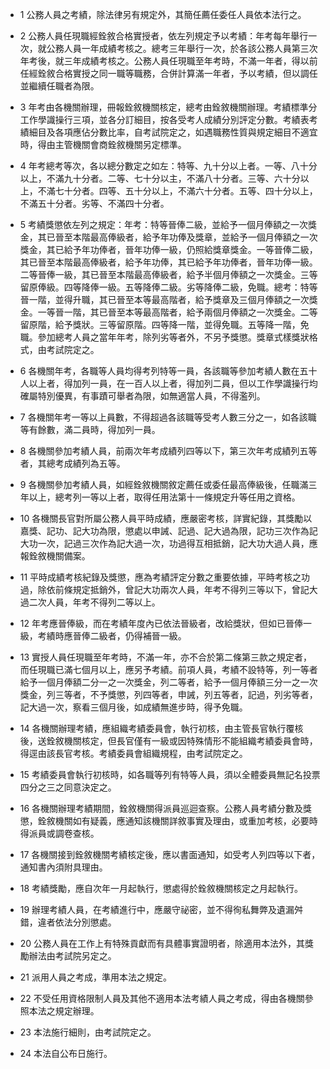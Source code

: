 * 1 公務人員之考績，除法律另有規定外，其簡任薦任委任人員依本法行之。

* 2 公務人員任現職經銓敘合格實授者，依左列規定予以考績：年考每年舉行一次，就公務人員一年成績考核之。總考三年舉行一次，於各該公務人員第三次年考後，就三年成績考核之。公務人員任現職至年考時，不滿一年者，得以前任經銓敘合格實授之同一職等職務，合併計算滿一年者，予以考績，但以調任並繼續任職者為限。

* 3 年考由各機關辦理，冊報銓敘機關核定，總考由銓敘機關辦理。考績標準分工作學識操行三項，並各分訂細目，按各受考人成績分別評定分數。考績表考績細目及各項應佔分數比率，自考試院定之，如遇職務性質與規定細目不適宜時，得由主管機關會商銓敘機關另定標準。

* 4 年考總考等次，各以總分數定之如左：特等、九十分以上者。一等、八十分以上，不滿九十分者。二等、七十分以主，不滿八十分者。三等、六十分以上，不滿七十分者。四等、五十分以上，不滿六十分者。五等、四十分以上，不滿五十分者。劣等、不滿四十分者。

* 5 考績獎懲依左列之規定：年考：特等晉俸二級，並給予一個月俸額之一次獎金，其已晉至本階最高俸級者，給予年功俸及獎章，並給予一個月俸額之一次獎金，其已給予年功俸者，晉年功俸一級，仍照給獎章獎金。一等晉俸二級，其已晉至本階最高俸級者，給予年功俸，其已給予年功俸者，晉年功俸一級。二等晉俸一級，其已晉至本階最高俸級者，給予半個月俸額之一次獎金。三等留原俸級。四等降俸一級。五等降俸二級。劣等降俸二級，免職。總考：特等晉一階，並得升職，其已晉至本等最高階者，給予獎章及三個月俸額之一次獎金。一等晉一階，其已晉至本等最高階者，給予兩個月俸額之一次獎金。二等留原階，給予獎狀。三等留原階。四等降一階，並得免職。五等降一階，免職。參加總考人員之當年年考，除列劣等者外，不另予獎懲。獎章式樣獎狀格式，由考試院定之。

* 6 各機關年考，各職等人員均得考列特等一員，各該職等參加考績人數在五十人以上者，得加列一員，在一百人以上者，得加列二員，但以工作學識操行均確屬特別優異，有事蹟可舉者為限，如無適當人員，不得濫列。

* 7 各機關年考一等以上員數，不得超過各該職等受考人數三分之一，如各該職等有餘數，滿二員時，得加列一員。

* 8 各機關參加考績人員，前兩次年考成績列四等以下，第三次年考成績列五等者，其總考成績列為五等。

* 9 各機關參加考績人員，如經銓敘機關敘定薦任或委任最高俸級後，任職滿三年以上，總考列一等以上者，取得任用法第十一條規定升等任用之資格。

* 10 各機關長官對所屬公務人員平時成績，應嚴密考核，詳實紀錄，其獎勵以嘉獎、記功、記大功為限，懲處以申誡、記過、記大過為限，記功三次作為記大功一次，記過三次作為記大過一次，功過得互相抵銷，記大功大過人員，應報銓敘機關備案。

* 11 平時成績考核紀錄及獎懲，應為考績評定分數之重要依據，平時考核之功過，除依前條規定抵銷外，曾記大功兩次人員，年考不得列三等以下，曾記大過二次人員，年考不得列二等以上。

* 12 年考應晉俸級，而在考績年度內已依法晉級者，改給獎狀，但如已晉俸一級，考績時應晉俸二級者，仍得補晉一級。

* 13 實授人員任現職至年考時，不滿一年，亦不合於第二條第三款之規定者，而任現職已滿七個月以上，應另予考績。前項人員，考績不設特等，列一等者給予一個月俸額二分一之一次獎金，列二等者，給予一個月俸額三分一之一次獎金，列三等者，不予獎懲，列四等者，申誡，列五等者，記過，列劣等者，記大過一次，察看三個月後，如成績無進步時，得予免職。

* 14 各機關辦理考績，應組織考績委員會，執行初核，由主管長官執行覆核後，送銓敘機關核定，但長官僅有一級或因特殊情形不能組織考績委員會時，得逕由該長官考核。考績委員會組織規程，由考試院定之。

* 15 考績委員會執行初核時，如各職等列有特等人員，須以全體委員無記名投票四分之三之同意決定之。

* 16 各機關辦理考績期間，銓敘機關得派員巡迴查察。公務人員考績分數及獎懲，銓敘機關如有疑義，應通知該機關詳敘事實及理由，或重加考核，必要時得派員或調卷查核。

* 17 各機關接到銓敘機關考績核定後，應以書面通知，如受考人列四等以下者，通知書內須附具理由。

* 18 考績獎勵，應自次年一月起執行，懲處得於銓敘機關核定之月起執行。

* 19 辦理考績人員，在考績進行中，應嚴守祕密，並不得徇私舞弊及遺漏舛錯，違者依法分別懲處。

* 20 公務人員在工作上有特殊貢獻而有具體事實證明者，除適用本法外，其獎勵辦法由考試院另定之。

* 21 派用人員之考成，準用本法之規定。

* 22 不受任用資格限制人員及其他不適用本法考績人員之考成，得由各機關參照本法之規定辦理。

* 23 本法施行細則，由考試院定之。

* 24 本法自公布日施行。

